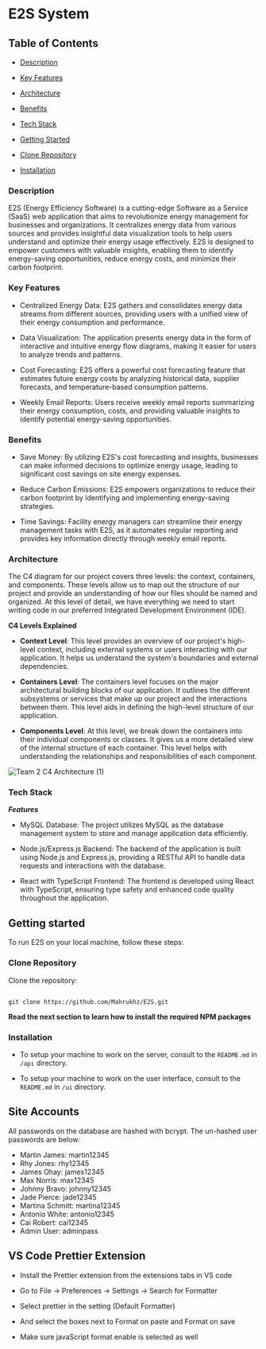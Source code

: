 # E2S System

  

## Table of Contents

- [Description](#description)

- [Key Features](#key-features)

- [Architecture](#architecture)

- [Benefits](#benefits)

- [Tech Stack](#tech-stack)

- [Getting Started](#getting-started)

- [Clone Repository](#clone-repository)

- [Installation](#installation)
  

### Description

  
E2S (Energy Efficiency Software) is a cutting-edge Software as a Service (SaaS) web application that aims to revolutionize energy management for businesses and organizations. It centralizes energy data from various sources and provides insightful data visualization tools to help users understand and optimize their energy usage effectively. E2S is designed to empower customers with valuable insights, enabling them to identify energy-saving opportunities, reduce energy costs, and minimize their carbon footprint.


### Key Features
- Centralized Energy Data: E2S gathers and consolidates energy data streams from different sources, providing users with a unified view of their energy consumption and performance.

- Data Visualization: The application presents energy data in the form of interactive and intuitive energy flow diagrams, making it easier for users to analyze trends and patterns.

- Cost Forecasting: E2S offers a powerful cost forecasting feature that estimates future energy costs by analyzing historical data, supplier forecasts, and temperature-based consumption patterns.

- Weekly Email Reports: Users receive weekly email reports summarizing their energy consumption, costs, and providing valuable insights to identify potential energy-saving opportunities.


### Benefits
- Save Money: By utilizing E2S's cost forecasting and insights, businesses can make informed decisions to optimize energy usage, leading to significant cost savings on site energy expenses.

- Reduce Carbon Emissions: E2S empowers organizations to reduce their carbon footprint by identifying and implementing energy-saving strategies.

- Time Savings: Facility energy managers can streamline their energy management tasks with E2S, as it automates regular reporting and provides key information directly through weekly email reports.


### Architecture

The C4 diagram for our project covers three levels: the context, containers, and components. These levels allow us to map out the structure of our project and provide an understanding of how our files should be named and organized. At this level of detail, we have everything we need to start writing code in our preferred Integrated Development Environment (IDE).

**C4 Levels Explained**


- **Context Level**: 
This level provides an overview of our project's high-level context, including external systems or users interacting with our application. It helps us understand the system's boundaries and external dependencies.

- **Containers Level**: 
The containers level focuses on the major architectural building blocks of our application. It outlines the different subsystems or services that make up our project and the interactions between them. This level aids in defining the high-level structure of our application.

- **Components Level**: 
At this level, we break down the containers into their individual components or classes. It gives us a more detailed view of the internal structure of each container. This level helps with understanding the relationships and responsibilities of each component.


![Team 2 C4 Architecture (1)](https://github.com/Mahrukhz/E2S/assets/68380691/34929ffa-93bc-49fb-ae45-1de1f3c85b59)


### Tech Stack

  
**_Features_**
- MySQL Database: The project utilizes MySQL as the database management system to store and manage application data efficiently.

- Node.js/Express.js Backend: The backend of the application is built using Node.js and Express.js, providing a RESTful API to handle data requests and interactions with the database.

- React with TypeScript Frontend: The frontend is developed using React with TypeScript, ensuring type safety and enhanced code quality throughout the application.

  

## Getting started

To run E2S on your local machine, follow these steps:

### Clone Repository

  

Clone the repository:

```

git clone https://github.com/Mahrukhz/E2S.git

```

  

**Read the next section to learn how to install the required NPM packages**

  

### Installation

  

- To setup your machine to work on the server, consult to the `README.md` in `/api` directory.

- To setup your machine to work on the user interface, consult to the `README.md` in `/ui` directory.


## Site Accounts
All passwords on the database are hashed with bcrypt. The un-hashed user passwords are below:
- Martin James: martin12345
- Rhy Jones: rhy12345
- James Ohay: james12345
- Max Norris: max12345
- Johnny Bravo: johnny12345
- Jade Pierce: jade12345
- Martina Schmitt: martina12345
- Antonio White: antonio12345
- Cai Robert: cai12345
- Admin User: adminpass

## VS Code Prettier Extension

- Install the Prettier extension from the extensions tabs in VS code

- Go to File -> Preferences -> Settings -> Search for Formatter

- Select prettier in the setting (Default Formatter)

- And select the boxes next to Format on paste and Format on save

- Make sure javaScript format enable is selected as well
